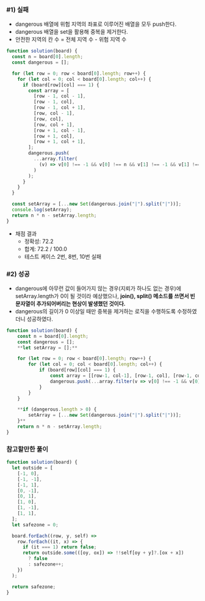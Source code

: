 ### #1) 실패

- dangerous 배열에 위험 지역의 좌표로 이루어진 배열을 모두 push한다.
- dangerous 배열을 set을 활용해 중복을 제거한다.
- 안전한 지역의 칸 수 = 전체 지역 수 - 위험 지역 수

```jsx
function solution(board) {
  const n = board[0].length;
  const dangerous = [];

  for (let row = 0; row < board[0].length; row++) {
    for (let col = 0; col < board[0].length; col++) {
      if (board[row][col] === 1) {
        const array = [
          [row - 1, col - 1],
          [row - 1, col],
          [row - 1, col + 1],
          [row, col - 1],
          [row, col],
          [row, col + 1],
          [row + 1, col - 1],
          [row + 1, col],
          [row + 1, col + 1],
        ];
        dangerous.push(
          ...array.filter(
            (v) => v[0] !== -1 && v[0] !== n && v[1] !== -1 && v[1] !== n
          )
        );
      }
    }
  }

  const setArray = [...new Set(dangerous.join("|").split("|"))];
  console.log(setArray);
  return n * n - setArray.length;
}
```

- 채점 결과
  - 정확성: 72.2
  - 합계: 72.2 / 100.0
  - 테스트 케이스 2번, 8번, 10번 실패

### #2) 성공

- dangerous에 아무런 값이 들어가지 않는 경우(지뢰가 하나도 없는 경우)에 setArray.length가 0이 될 것이라 예상했으나, **join(), split() 메소드를 쓰면서 빈 문자열이 추가되어버리는 현상이 발생했던 것이다.**
- dangerous의 길이가 0 이상일 때만 중복을 제거하는 로직을 수행하도록 수정하였더니 성공하였다.

```jsx
function solution(board) {
    const n = board[0].length;
    const dangerous = [];
    **let setArray = [];**

    for (let row = 0; row < board[0].length; row++) {
        for (let col = 0; col < board[0].length; col++) {
            if (board[row][col] === 1) {
                const array = [[row-1, col-1], [row-1, col], [row-1, col+1], [row, col-1], [row, col], [row, col+1], [row+1, col-1], [row+1, col], [row+1, col+1]];
                dangerous.push(...array.filter(v => v[0] !== -1 && v[0] !== n && v[1] !== -1 && v[1] !== n));
            }
        }
    }

    **if (dangerous.length > 0) {
        setArray = [...new Set(dangerous.join("|").split("|"))];
    }**
    return n * n - setArray.length;
}
```

### 참고할만한 풀이

```jsx
function solution(board) {
  let outside = [
    [-1, 0],
    [-1, -1],
    [-1, 1],
    [0, -1],
    [0, 1],
    [1, 0],
    [1, -1],
    [1, 1],
  ];
  let safezone = 0;

  board.forEach((row, y, self) =>
    row.forEach((it, x) => {
      if (it === 1) return false;
      return outside.some(([oy, ox]) => !!self[oy + y]?.[ox + x])
        ? false
        : safezone++;
    })
  );

  return safezone;
}
```
